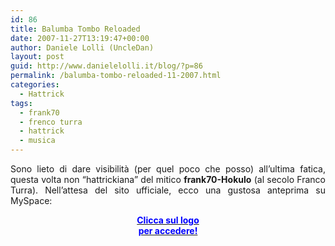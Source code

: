```yaml
---
id: 86
title: Balumba Tombo Reloaded
date: 2007-11-27T13:19:47+00:00
author: Daniele Lolli (UncleDan)
layout: post
guid: http://www.danielelolli.it/blog/?p=86
permalink: /balumba-tombo-reloaded-11-2007.html
categories:
  - Hattrick
tags:
  - frank70
  - frenco turra
  - hattrick
  - musica
---
```

<p align="justify">
  Sono lieto di dare visibilità (per quel poco che posso) all&#8217;ultima fatica, questa volta non &#8220;hattrickiana&#8221; del mitico <strong>frank70-Hokulo</strong> (al secolo Franco Turra). Nell&#8217;attesa del sito ufficiale, ecco una gustosa anteprima su MySpace:
</p>

<p align="center">
  <a title="Pedale Baroque - Balumba Tombo Reloaded" href="http://www.myspace.com/pedalebaroque" target="_blank"><img src="http://a537.ac-images.myspacecdn.com/images01/55/m_55eeff5e88128cbfd0e2d46fac681838.gif" alt="" /><br /> <strong><span style="color: #0000ff;">Clicca sul logo<br /> per accedere!</span></strong></a>
</p>